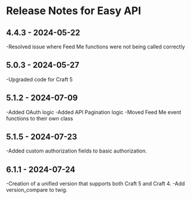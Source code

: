 # Release Notes for Easy API

## 4.4.3 - 2024-05-22

-Resolved issue where Feed Me functions were not being called correctly

## 5.0.3 - 2024-05-27

-Upgraded code for Craft 5

## 5.1.2 - 2024-07-09

-Added OAuth logic
-Added API Pagination logic
-Moved Feed Me event functions to their own class

## 5.1.5 - 2024-07-23

-Added custom authorization fields to basic authorization.

## 6.1.1 - 2024-07-24

-Creation of a unified version that supports both Craft 5 and Craft 4.
-Add version_compare to twig.